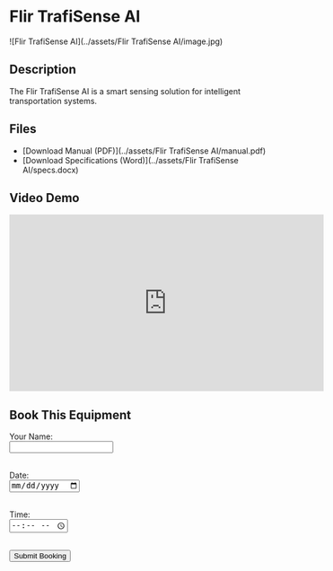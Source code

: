 # Flir TrafiSense AI

![Flir TrafiSense AI](../assets/Flir TrafiSense AI/image.jpg)

## Description
The Flir TrafiSense AI is a smart sensing solution for intelligent transportation systems.

## Files
- [Download Manual (PDF)](../assets/Flir TrafiSense AI/manual.pdf)
- [Download Specifications (Word)](../assets/Flir TrafiSense AI/specs.docx)

## Video Demo
<iframe width="560" height="315" src="https://www.youtube.com/embed/YOUTUBE_VIDEO_ID " frameborder="0" allowfullscreen></iframe>

## Book This Equipment

<form action="mailto:your-email@example.com" method="post" enctype="text/plain">
  <label>Your Name:</label><br>
  <input type="text" name="name"><br><br>

  <label>Date:</label><br>
  <input type="date" name="date"><br><br>

  <label>Time:</label><br>
  <input type="time" name="time"><br><br>

  <input type="submit" value="Submit Booking">
</form>